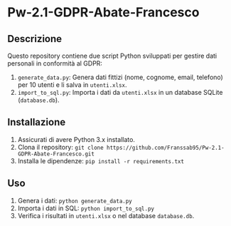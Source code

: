 # Pw-2.1-GDPR-Abate-Francesco

## Descrizione
Questo repository contiene due script Python sviluppati per gestire dati personali in conformità al GDPR:
1. `generate_data.py`: Genera dati fittizi (nome, cognome, email, telefono) per 10 utenti e li salva in `utenti.xlsx`.
2. `import_to_sql.py`: Importa i dati da `utenti.xlsx` in un database SQLite (`database.db`).

## Installazione
1. Assicurati di avere Python 3.x installato.
2. Clona il repository: `git clone https://github.com/Franssab95/Pw-2.1-GDPR-Abate-Francesco.git`
3. Installa le dipendenze: `pip install -r requirements.txt`

## Uso
1. Genera i dati: `python generate_data.py`
2. Importa i dati in SQL: `python import_to_sql.py`
3. Verifica i risultati in `utenti.xlsx` o nel database `database.db`.

